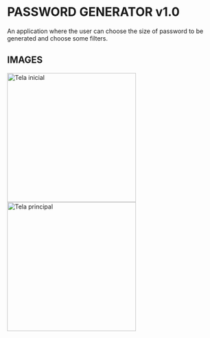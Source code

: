 # PASSWORD GENERATOR v1.0

An application where the user can choose the size of password to be generated and choose some filters.

## IMAGES

<p float="left">
<img src="https://i.imgur.com/LgH3Evp.png" alt="Tela inicial" width="300"/>
<img src="https://i.imgur.com/WuJAfem.png" alt="Tela principal" width="300"/>
</p>

